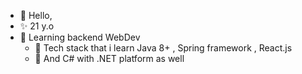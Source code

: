 - 👋 Hello, 
- ✨ 21 y.o
- 👀 Learning backend WebDev
  - 🌱 Tech stack that i learn Java 8+ , Spring framework , React.js
  - 👾 And C# with .NET platform as well

<!---
notTard/notTard is a ✨ special ✨ repository because its `README.md` (this file) appears on your GitHub profile.
You can click the Preview link to take a look at your changes.
--->
